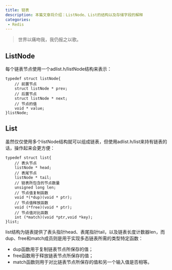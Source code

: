 ```yaml
---
title: 链表
description: 本篇文章将介绍：ListNode、List的结构以及存储字段的解释
categories:
 - Redis
---
```


> 世界以痛吻我，我仍报之以歌。

## ListNode

每个链表节点使用一个adlist.h/listNode结构来表示：
```
typedef struct listNode{
    // 前置节点
    struct listNode * prev;
    // 后置节点
    struct listNode * next;
    // 节点的值
    void * value;
}listNode;
```

## List

虽然仅仅使用多个listNode结构就可以组成链表，但使用adlist.h/list来持有链表的话，操作起来会更方便：
```
typedef struct list{
    // 表头节点
    listNode * head;
    // 表尾节点
    listNode * tail;
    // 链表所包含的节点数量
    unsigned long len;
    // 节点值复制函数
    void *(*dup)(void * ptr);
    // 节点值释放函数
    void (*free)(void * ptr);
    // 节点值对比函数
    int (*match)(void *ptr,void *key);
}list;
```
list结构为链表提供了表头指针head、表尾指针tail，以及链表长度计数器len，而dup、free和match成员则是用于实现多态链表所需的类型特定函数：

- dup函数用于复制链表节点所保存的值；
- free函数用于释放链表节点所保存的值；
- match函数则用于对比链表节点所保存的值和另一个输入值是否相等。